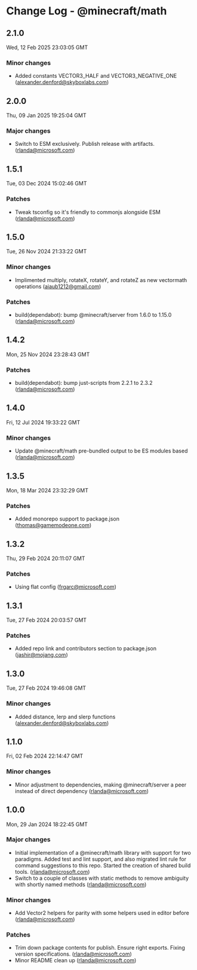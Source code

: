 # Change Log - @minecraft/math

<!-- This log was last generated on Wed, 12 Feb 2025 23:03:05 GMT and should not be manually modified. -->

<!-- Start content -->

## 2.1.0

Wed, 12 Feb 2025 23:03:05 GMT

### Minor changes

- Added constants VECTOR3_HALF and VECTOR3_NEGATIVE_ONE (alexander.denford@skyboxlabs.com)

## 2.0.0

Thu, 09 Jan 2025 19:25:04 GMT

### Major changes

- Switch to ESM exclusively. Publish release with artifacts. (rlanda@microsoft.com)

## 1.5.1

Tue, 03 Dec 2024 15:02:46 GMT

### Patches

- Tweak tsconfig so it's friendly to commonjs alongside ESM (rlanda@microsoft.com)

## 1.5.0

Tue, 26 Nov 2024 21:33:22 GMT

### Minor changes

- Implimented multiply, rotateX, rotateY, and rotateZ as new vectormath operations (aiaub1212@gmail.com)

### Patches

- build(dependabot): bump @minecraft/server from 1.6.0 to 1.15.0 (rlanda@microsoft.com)

## 1.4.2

Mon, 25 Nov 2024 23:28:43 GMT

### Patches

- build(dependabot): bump just-scripts from 2.2.1 to 2.3.2 (rlanda@microsoft.com)

## 1.4.0

Fri, 12 Jul 2024 19:33:22 GMT

### Minor changes

- Update @minecraft/math pre-bundled output to be ES modules based (rlanda@microsoft.com)

## 1.3.5

Mon, 18 Mar 2024 23:32:29 GMT

### Patches

- Added monorepo support to package.json (thomas@gamemodeone.com)

## 1.3.2

Thu, 29 Feb 2024 20:11:07 GMT

### Patches

- Using flat config (frgarc@microsoft.com)

## 1.3.1

Tue, 27 Feb 2024 20:03:57 GMT

### Patches

- Added repo link and contributors section to package.json (jashir@mojang.com)

## 1.3.0

Tue, 27 Feb 2024 19:46:08 GMT

### Minor changes

- Added distance, lerp and slerp functions (alexander.denford@skyboxlabs.com)

## 1.1.0

Fri, 02 Feb 2024 22:14:47 GMT

### Minor changes

- Minor adjustment to dependencies, making @minecraft/server a peer instead of direct dependency (rlanda@microsoft.com)

## 1.0.0

Mon, 29 Jan 2024 18:22:45 GMT

### Major changes

- Initial implementation of a @minecraft/math library with support for two paradigms. Added test and lint support, and also migrated lint rule for command suggestions to this repo. Started the creation of shared build tools. (rlanda@microsoft.com)
- Switch to a couple of classes with static methods to remove ambiguity with shortly named methods (rlanda@microsoft.com)

### Minor changes

- Add Vector2 helpers for parity with some helpers used in editor before (rlanda@microsoft.com)

### Patches

- Trim down package contents for publish. Ensure right exports. Fixing version specifications. (rlanda@microsoft.com)
- Minor README clean up (rlanda@microsoft.com)
